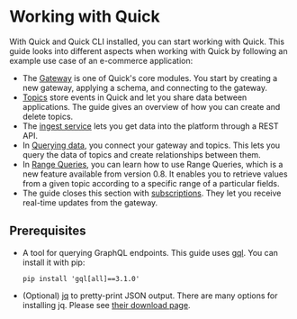 # Working with Quick

With Quick and Quick CLI installed, you can start working with Quick.
This guide looks into different aspects when working with Quick by following an example use case of an e-commerce 
application:

- The [Gateway](gateway.md) is one of Quick's core modules.
  You start by creating a new gateway, applying a schema, and connecting to the gateway.
- [Topics](topics.md) store events in Quick and let you share data between applications.
  The guide gives an overview of how you can create and delete topics.
- The [ingest service](ingest-data.md) lets you get data into the platform through a REST API.
- In [Querying data](query-data.md), you connect your gateway and topics.
  This lets you query the data of topics and create relationships between them.
- In [Range Queries](range-query.md), you can learn how to use Range Queries, which is a new feature available from 
  version 0.8.
  It enables you to retrieve values from a given topic according to a specific range of a particular 
  fields.
- The guide closes this section with [subscriptions](subscriptions.md).
  They let you receive real-time updates from the gateway.


## Prerequisites

- A tool for querying GraphQL endpoints.
  This guide uses [gql](https://github.com/graphql-python/gql).
  You can install it with pip:
  ```shell
  pip install 'gql[all]==3.1.0'
  ```
- (Optional) [jq](https://stedolan.github.io/jq/) to pretty-print JSON output.
  There are many options for installing jq. 
  Please see [their download page](https://stedolan.github.io/jq/download/).
